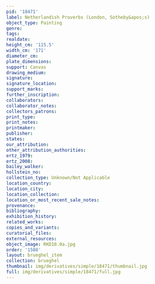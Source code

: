 ```yaml
---
pid: '18471'
label: Netherlandish Proverbs (London, Sotheby&apos;s)
object_type: Painting
genre: 
tags: 
realdate: 
height_cm: '115.5'
width_cm: '171'
diameter_cm: 
plate_dimensions: 
support: Canvas
drawing_medium: 
signature: 
signature_location: 
support_marks: 
further_inscription: 
collaborators: 
collaborator_notes: 
collectors_patrons: 
print_type: 
print_notes: 
printmaker: 
publisher: 
states: 
our_attribution: 
other_attribution_authorities: 
ertz_1979: 
ertz_2008: 
bailey_walker: 
hollstein_no: 
collection_type: Unknown/Not Applicable
location_country: 
location_city: 
location_collection: 
location_or_most_recent_sale_notes: 
provenance: 
bibliography: 
exhibition_history: 
related_works: 
copies_and_variants: 
curatorial_files: 
external_resources: 
object_image: RKD10.0a.jpg
order: '1508'
layout: brueghel_item
collection: brueghel
thumbnail: img/derivatives/simple/18471/thumbnail.jpg
full: img/derivatives/simple/18471/full.jpg
---
```

